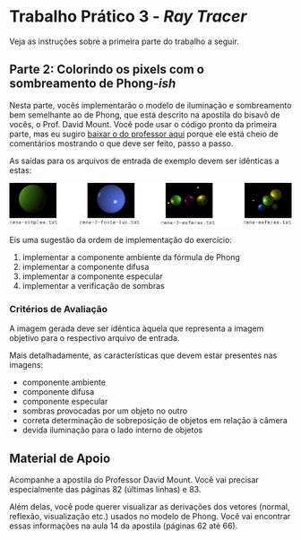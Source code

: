 # Trabalho Prático 3 - _Ray Tracer_

Veja as instruções sobre a primeira parte do trabalho a seguir.

## Parte 2: **Colorindo** os pixels com o sombreamento de Phong-_ish_

Nesta parte, vocês implementarão o modelo de iluminação e sombreamento bem semelhante ao de Phong, que está descrito na apostila do bisavô de vocês, o Prof. David Mount.
Você pode usar o código pronto da primeira parte, mas eu sugiro [baixar o do professor aqui](http://moodle.cefetmg.br/mod/resource/view.php?id=15443) porque ele está cheio de comentários mostrando o que deve ser feito, passo a passo.

As saídas para os arquivos de entrada de exemplo devem ser idênticas a estas:

![](../images/cenas-objetivo.png)

Eis uma sugestão da ordem de implementação do exercício:

1. implementar a componente ambiente da fórmula de Phong
1. implementar a componente difusa
1. implementar a componente especular
1. implementar a verificação de sombras

### Critérios de Avaliação

A imagem gerada deve ser idêntica àquela que representa a imagem objetivo para o respectivo arquivo de entrada.

Mais detalhadamente, as características que devem estar presentes nas imagens:

- componente ambiente
- componente difusa
- componente especular
- sombras provocadas por um objeto no outro
- correta determinação de sobreposição de objetos em relação à câmera
- devida iluminação para o lado interno de objetos

## Material de Apoio

Acompanhe a apostila do Professor David Mount.
Você vai precisar especialmente das páginas 82 (últimas linhas) e 83.

Além delas, você pode querer visualizar as derivações dos vetores (normal, reflexão, visualização etc.) usados no modelo de Phong. Você vai encontrar essas informações na aula 14 da apostila (páginas 62 até 66).
